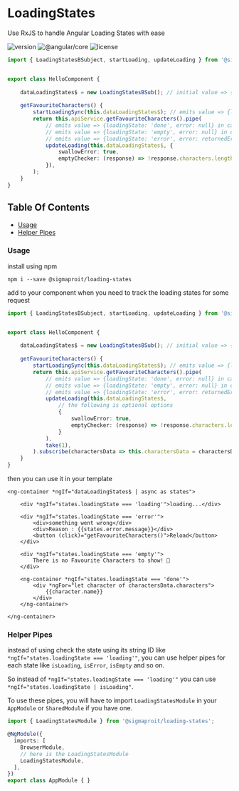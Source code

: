 # LoadingStates

Use RxJS to handle Angular Loading States with ease

![version](https://img.shields.io/npm/v/@sigmaproit/loading-states?style=flat-square)
![@angular/core](https://img.shields.io/npm/dependency-version/@sigmaproit/loading-states/peer/@angular/core?style=flat-square)
![license](https://img.shields.io/npm/l/@sigmaproit/loading-states?style=flat-square)


```typescript
import { LoadingStatesBSubject, startLoading, updateLoading } from '@sigmaproit/loading-states';


export class HelloComponent {
  
    dataLoadingStates$ = new LoadingStatesBSub(); // initial value => {loadingState: 'initial', error: null}
    
    getFavouriteCharacters() {
        startLoadingSync(this.dataLoadingStates$); // emits value => {loadingState: 'loading', error: null}
        return this.apiService.getFavouriteCharacters().pipe(
            // emits value => {loadingState: 'done', error: null} in case of succeded request and value
            // emits value => {loadingState: 'empty', error: null} in case of succeded request and emptyChecker is true
            // emits value => {loadingState: 'error', error: returnedError} in case of error and will swallow the error
            updateLoading(this.dataLoadingStates$, {
                swallowError: true,
                emptyChecker: (response) => !response.characters.length
            }),
        );
    }
}
```


## Table Of Contents
- [Usage](#usage)
- [Helper Pipes](#helper-pipes)

### Usage

install using npm

```
npm i --save @sigmaproit/loading-states
```

add to your component when you need to track the loading states for some request

```typescript
import { LoadingStatesBSubject, startLoading, updateLoading } from '@sigmaproit/loading-states';


export class HelloComponent {
  
    dataLoadingStates$ = new LoadingStatesBSub(); // initial value => {loadingState: 'initial', error: null}
    
    getFavouriteCharacters() {
        startLoadingSync(this.dataLoadingStates$); // emits value => {loadingState: 'loading', error: null}
        return this.apiService.getFavouriteCharacters().pipe(
            // emits value => {loadingState: 'done', error: null} in case of succeded request and value
            // emits value => {loadingState: 'empty', error: null} in case of succeded request and emptyChecker is true
            // emits value => {loadingState: 'error', error: returnedError} in case of error and will swallow the error
            updateLoading(this.dataLoadingStates$, 
                // the following is optional options
                {
                    swallowError: true,
                    emptyChecker: (response) => !response.characters.length
                }
            ),
            take(1),
        ).subscribe(charactersData => this.charactersData = charactersData);
    }
}
```

then you can use it in your template
```angular2html
<ng-container *ngIf="dataLoadingStates$ | async as states">

    <div *ngIf="states.loadingState === 'loading'">loading...</div>

    <div *ngIf="states.loadingState === 'error'">
        <div>something went wrong</div>
        <div>Reason : {{states.error.message}}</div>
        <button (click)="getFavouriteCharacters()">Reload</button>
    </div>

    <div *ngIf="states.loadingState === 'empty'">
        There is no Favourite Characters to show! 🤷
    </div>

    <ng-container *ngIf="states.loadingState === 'done'">
        <div *ngFor="let character of charactersData.characters">
            {{character.name}}
        </div>
    </ng-container>

</ng-container>
```

### Helper Pipes

instead of using check the state using its string ID like `*ngIf="states.loadingState === 'loading'"`,
you can use helper pipes for each state like `isLoading`, `isError`, `isEmpty` and so on.

So instead of `*ngIf="states.loadingState === 'loading'"` you can use `*ngIf="states.loadingState | isLoading"`.

To use these pipes, you will have to import `LoadingStatesModule` in your `AppModule` or `SharedModule` if you have one.

```typescript
import { LoadingStatesModule } from '@sigmaproit/loading-states';

@NgModule({
  imports: [
    BrowserModule,
    // here is the LoadingStatesModule
    LoadingStatesModule,
  ],
})
export class AppModule { }
```
